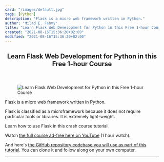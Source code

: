 ```yaml
---
card: "/images/default.jpg"
tags: [Python]
description: "Flask is a micro web framework written in Python."
author: "Milad E. Fahmy"
title: "Learn Flask Web Development for Python in this Free 1-hour Course"
created: "2021-08-16T15:36:20+02:00"
modified: "2021-08-16T15:36:20+02:00"
---
```

<div class="site-wrapper">
<main id="site-main" class="site-main outer">
<div class="inner">
<article class="post-full post tag-python tag-flask tag-web-development ">
<header class="post-full-header">
<h1 class="post-full-title">Learn Flask Web Development for Python in this Free 1-hour Course</h1>
</header>
<figure class="post-full-image">
<picture>
<source media="(max-width: 700px)" sizes="1px" srcset="data:image/gif;base64,R0lGODlhAQABAIAAAAAAAP///yH5BAEAAAAALAAAAAABAAEAAAIBRAA7 1w">
<source media="(min-width: 701px)" sizes="(max-width: 800px) 400px,
(max-width: 1170px) 700px,
1400px" srcset="/news/content/images/size/w300/2020/08/maxresdefault--7-.jpg 300w,
/news/content/images/size/w600/2020/08/maxresdefault--7-.jpg 600w,
/news/content/images/size/w1000/2020/08/maxresdefault--7-.jpg 1000w,
/news/content/images/size/w2000/2020/08/maxresdefault--7-.jpg 2000w">
<img onerror="this.style.display='none'" src="/news/content/images/size/w2000/2020/08/maxresdefault--7-.jpg" alt="Learn Flask Web Development for Python in this Free 1-hour Course">
</picture>
</figure>
<section class="post-full-content">
<div class="post-content medium-migrated-article">
<p>Flask is a micro web framework written in Python. </p><p>Flask is classified as a microframework because it does not require particular tools or libraries. It is extremely light-weight.</p><p>Learn how to use Flask in this crash course tutorial.</p><p>Watch <a href="https://www.youtube.com/watch?v=Z1RJmh_OqeA">the full course ad-free here on YouTube</a> (1 hour watch).</p><p>And here's <a href="https://github.com/jakerieger/FlaskIntroduction">the GitHub repository codebase you will use as part of this tutorial</a>. You can clone it and follow along on your own computer.</p>
</div>
<hr>
</section>
</article>
</div>
</main>
</div>
<!-- Google Tag Manager (noscript) -->
<!-- End Google Tag Manager (noscript) -->
